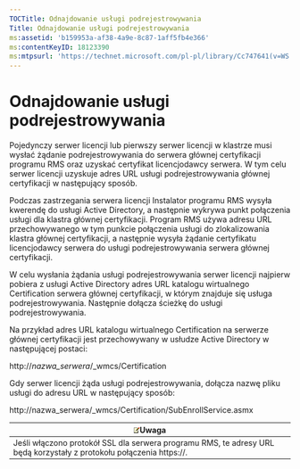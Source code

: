```yaml
---
TOCTitle: Odnajdowanie usługi podrejestrowywania
Title: Odnajdowanie usługi podrejestrowywania
ms:assetid: 'b159953a-af38-4a9e-8c87-1aff5fb4e366'
ms:contentKeyID: 18123390
ms:mtpsurl: 'https://technet.microsoft.com/pl-pl/library/Cc747641(v=WS.10)'
---
```


Odnajdowanie usługi podrejestrowywania
======================================

Pojedynczy serwer licencji lub pierwszy serwer licencji w klastrze musi wysłać żądanie podrejestrowywania do serwera głównej certyfikacji programu RMS oraz uzyskać certyfikat licencjodawcy serwera. W tym celu serwer licencji uzyskuje adres URL usługi podrejestrowywania głównej certyfikacji w następujący sposób.

Podczas zastrzegania serwera licencji Instalator programu RMS wysyła kwerendę do usługi Active Directory, a następnie wykrywa punkt połączenia usługi dla klastra głównej certyfikacji. Program RMS używa adresu URL przechowywanego w tym punkcie połączenia usługi do zlokalizowania klastra głównej certyfikacji, a następnie wysyła żądanie certyfikatu licencjodawcy serwera do usługi podrejestrowywania serwera głównej certyfikacji.

W celu wysłania żądania usługi podrejestrowywania serwer licencji najpierw pobiera z usługi Active Directory adres URL katalogu wirtualnego Certification serwera głównej certyfikacji, w którym znajduje się usługa podrejestrowywania. Następnie dołącza ścieżkę do usługi podrejestrowywania.

Na przykład adres URL katalogu wirtualnego Certification na serwerze głównej certyfikacji jest przechowywany w usłudze Active Directory w następującej postaci:

http://*nazwa\_serwera*/\_wmcs/Certification

Gdy serwer licencji żąda usługi podrejestrowywania, dołącza nazwę pliku usługi do adresu URL w następujący sposób:

http://nazwa\_serwera/\_wmcs/Certification/SubEnrollService.asmx

| ![](images/Cc747641.note(WS.10).gif)Uwaga                                               |
|----------------------------------------------------------------------------------------------------------------------|
| Jeśli włączono protokół SSL dla serwera programu RMS, te adresy URL będą korzystały z protokołu połączenia https://. |
